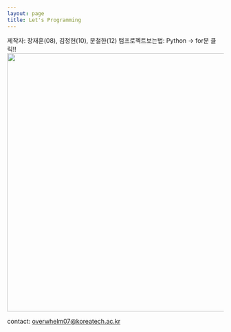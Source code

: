 ```yaml
---
layout: page
title: Let's Programming
---
```






제작자: 장재훈(08), 김정헌(10), 문철한(12)
텀프로젝트보는법: Python -> for문 클릭!!
<img src="http://blogfiles.naver.net/20141103_203/icmanzz_1415020495313iDz5g_JPEG/%B4%DC%C3%BC%BB%E7%C1%F81.jpg" width="800" height="600" />

contact: overwhelm07@koreatech.ac.kr
